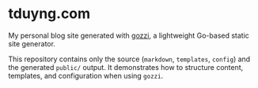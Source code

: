 # tduyng.com

My personal blog site generated with [gozzi](https://github.com/tduyng/gozzi), a lightweight Go-based static site generator.

This repository contains only the source (`markdown`, `templates`, `config`) and the generated `public/` output. It demonstrates how to structure content, templates, and configuration when using `gozzi`.
